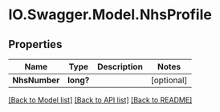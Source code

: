 # IO.Swagger.Model.NhsProfile
## Properties

Name | Type | Description | Notes
------------ | ------------- | ------------- | -------------
**NhsNumber** | **long?** |  | [optional] 

[[Back to Model list]](../README.md#documentation-for-models) [[Back to API list]](../README.md#documentation-for-api-endpoints) [[Back to README]](../README.md)

